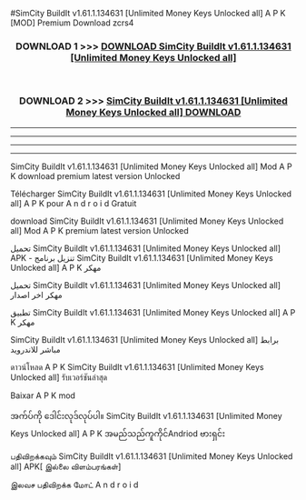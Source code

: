 #SimCity BuildIt v1.61.1.134631  [Unlimited Money Keys Unlocked all] A P K [MOD] Premium Download zcrs4



<div align="center">

<h3>DOWNLOAD 1 >>> <a href="https://teeasianyam.web.app?sq=SimCity BuildIt v1.61.1.134631  [Unlimited Money Keys Unlocked all]">DOWNLOAD SimCity BuildIt v1.61.1.134631  [Unlimited Money Keys Unlocked all] </a></h3><br>

<h3>DOWNLOAD 2 >>> <a href="https://teeasianyam.web.app?sq=SimCity BuildIt v1.61.1.134631  [Unlimited Money Keys Unlocked all] ">SimCity BuildIt v1.61.1.134631  [Unlimited Money Keys Unlocked all]  DOWNLOAD </a></h3>

</div>


----------------------------------------------------------

----------------------------------------------------------

----------------------------------------------------------

----------------------------------------------------------


SimCity BuildIt v1.61.1.134631  [Unlimited Money Keys Unlocked all]  Mod A P K download premium latest version Unlocked

Télécharger SimCity BuildIt v1.61.1.134631  [Unlimited Money Keys Unlocked all]  A P K pour A n d r o i d Gratuit

download SimCity BuildIt v1.61.1.134631  [Unlimited Money Keys Unlocked all]  Mod A P K premium latest version Unlocked

تحميل SimCity BuildIt v1.61.1.134631  [Unlimited Money Keys Unlocked all]  APK - تنزيل برنامج SimCity BuildIt v1.61.1.134631  [Unlimited Money Keys Unlocked all]  A P K مهكر

تحميل SimCity BuildIt v1.61.1.134631  [Unlimited Money Keys Unlocked all]  مهكر اخر اصدار

تطبيق SimCity BuildIt v1.61.1.134631  [Unlimited Money Keys Unlocked all]  A P K مهكر

SimCity BuildIt v1.61.1.134631  [Unlimited Money Keys Unlocked all]  برابط مباشر للاندرويد

ดาวน์โหลด A P K SimCity BuildIt v1.61.1.134631  [Unlimited Money Keys Unlocked all]  รับเวอร์ชันล่าสุด

Baixar A P K mod

အက်ပ်ကို ဒေါင်းလုဒ်လုပ်ပါ။ SimCity BuildIt v1.61.1.134631  [Unlimited Money Keys Unlocked all]  A P K အမည်သည်ကူကိုင်Andriod ဗားရှင်း

பதிவிறக்கவும் SimCity BuildIt v1.61.1.134631  [Unlimited Money Keys Unlocked all]  APK[ இல்லை விளம்பரங்கள்] 
 
இலவச பதிவிறக்க மோட் A n d r o i d



